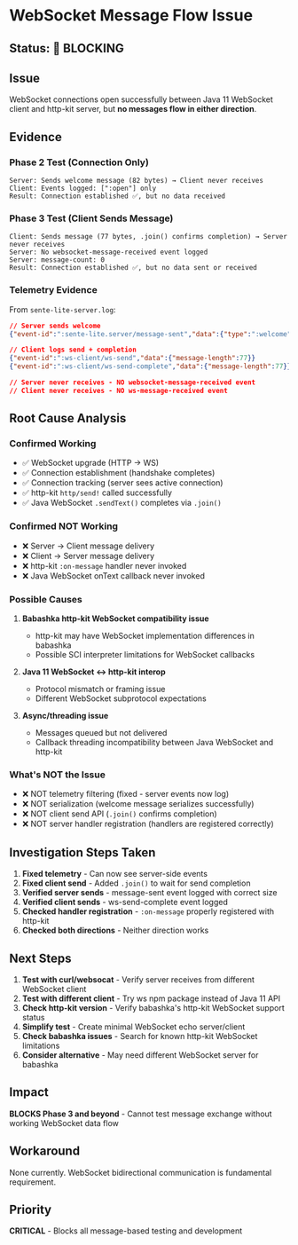 # WebSocket Message Flow Issue

## Status: 🔴 BLOCKING

## Issue
WebSocket connections open successfully between Java 11 WebSocket client and http-kit server, but **no messages flow in either direction**.

## Evidence

### Phase 2 Test (Connection Only)
```
Server: Sends welcome message (82 bytes) → Client never receives
Client: Events logged: [":open"] only
Result: Connection established ✅, but no data received
```

### Phase 3 Test (Client Sends Message)
```
Client: Sends message (77 bytes, .join() confirms completion) → Server never receives
Server: No websocket-message-received event logged
Server: message-count: 0
Result: Connection established ✅, but no data sent or received
```

### Telemetry Evidence
From `sente-lite-server.log`:
```json
// Server sends welcome
{"event-id":":sente-lite.server/message-sent","data":{"type":":welcome","size":82}}

// Client logs send + completion
{"event-id":":ws-client/ws-send","data":{"message-length":77}}
{"event-id":":ws-client/ws-send-complete","data":{"message-length":77}}

// Server never receives - NO websocket-message-received event
// Client never receives - NO ws-message-received event
```

## Root Cause Analysis

### Confirmed Working
- ✅ WebSocket upgrade (HTTP → WS)
- ✅ Connection establishment (handshake completes)
- ✅ Connection tracking (server sees active connection)
- ✅ http-kit `http/send!` called successfully
- ✅ Java WebSocket `.sendText()` completes via `.join()`

### Confirmed NOT Working
- ❌ Server → Client message delivery
- ❌ Client → Server message delivery
- ❌ http-kit `:on-message` handler never invoked
- ❌ Java WebSocket onText callback never invoked

### Possible Causes
1. **Babashka http-kit WebSocket compatibility issue**
   - http-kit may have WebSocket implementation differences in babashka
   - Possible SCI interpreter limitations for WebSocket callbacks

2. **Java 11 WebSocket ↔ http-kit interop**
   - Protocol mismatch or framing issue
   - Different WebSocket subprotocol expectations

3. **Async/threading issue**
   - Messages queued but not delivered
   - Callback threading incompatibility between Java WebSocket and http-kit

### What's NOT the Issue
- ❌ NOT telemetry filtering (fixed - server events now log)
- ❌ NOT serialization (welcome message serializes successfully)
- ❌ NOT client send API (`.join()` confirms completion)
- ❌ NOT server handler registration (handlers are registered correctly)

## Investigation Steps Taken

1. **Fixed telemetry** - Can now see server-side events
2. **Fixed client send** - Added `.join()` to wait for send completion
3. **Verified server sends** - message-sent event logged with correct size
4. **Verified client sends** - ws-send-complete event logged
5. **Checked handler registration** - `:on-message` properly registered with http-kit
6. **Checked both directions** - Neither direction works

## Next Steps

1. **Test with curl/websocat** - Verify server receives from different WebSocket client
2. **Test with different client** - Try ws npm package instead of Java 11 API
3. **Check http-kit version** - Verify babashka's http-kit WebSocket support status
4. **Simplify test** - Create minimal WebSocket echo server/client
5. **Check babashka issues** - Search for known http-kit WebSocket limitations
6. **Consider alternative** - May need different WebSocket server for babashka

## Impact

**BLOCKS Phase 3 and beyond** - Cannot test message exchange without working WebSocket data flow

## Workaround

None currently. WebSocket bidirectional communication is fundamental requirement.

## Priority

**CRITICAL** - Blocks all message-based testing and development
